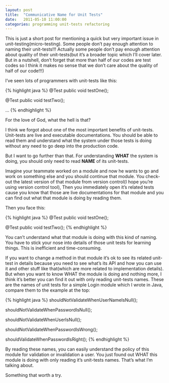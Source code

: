 ```yaml
---
layout: post
title:  "Communicative Name for Unit Tests"
date:   2011-05-10 11:00:00
categories: programming unit-tests refactoring
---
```


This is just a short post for mentioning a quick but very important issue in unit-testing(micro-testing). Some people don’t pay enough attention to naming their unit-tests!!! Actually some people don’t pay enough attention about quality of their unit-tests(but it’s a broader topic which I’ll cover later. But in a nutshell, don’t forget that more than half of our codes are test codes so I think it makes no sense that we don’t care about the quality of half of our code!!!)

I’ve seen lots of programmers with unit-tests like this:

{% highlight java %}
@Test
public void testOne();

@Test
public void testTwo();

…
{% endhighlight %}

For the love of God, what the hell is that?

I think we forgot about one of the most important benefits of unit-tests. Unit-tests are live and executable documentations. You should be able to read them and understand what the system under those tests is doing without any need to go deep into the production code.

But I want to go further than that. For understanding **WHAT** the system is doing, you should only need to read **NAME** of its unit-tests.

Imagine your teammate worked on a module and now he wants to go and work on something else and you should continue that module. You check-out the latest version of that module from version control(I hope you’re using version control tool), Then you immediately open it’s related tests cause you know that those are live documentations for that module and you can find out what that module is doing by reading them.

Then you face this:

{% highlight java %}
@Test
public void testOne();

@Test
public void testTwo();
{% endhighlight %}

You can’t understand what that module is doing with this kind of naming. You have to stick your nose into details of those unit tests for learning things. This is inefficient and time-consuming.

If you want to change a method in that module it’s ok to see its related unit-test in details because you need to see what’s its API and how you can use it and other stuff like that(which are more related to implementation details). But when you want to know WHAT the module is doing and nothing more, I think it’s better you can find it out with only reading unit-tests names. These are the names of unit tests for a simple Login module which I wrote in Java, compare them to the example at the top:

{% highlight java %}
shouldNotValidateWhenUserNameIsNull();

shouldNotValidateWhenPasswordIsNull();

shouldNotValidateWhenUserIsNull();

shouldNotValidateWhenPasswordIsWrong();

shouldValidateWhenPasswordIsRight();
{% endhighlight %}

By reading these names, you can easily understand the policy of this module for validation or invalidation a user. You just found out WHAT this module is doing with only reading it’s unit-tests names. That’s what I’m talking about.

Something that worth a try.

